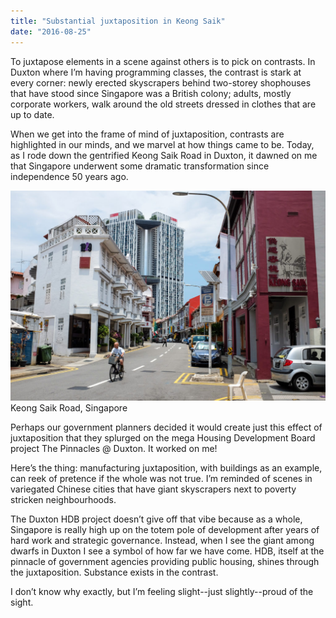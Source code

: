 ```yaml
---
title: "Substantial juxtaposition in Keong Saik"
date: "2016-08-25"
---
```


To juxtapose elements in a scene against others is to pick on contrasts. In Duxton where I’m having programming classes, the contrast is stark at every corner: newly erected skyscrapers behind two-storey shophouses that have stood since Singapore was a British colony; adults, mostly corporate workers, walk around the old streets dressed in clothes that are up to date.

When we get into the frame of mind of juxtaposition, contrasts are highlighted in our minds, and we marvel at how things came to be. Today, as I rode down the gentrified Keong Saik Road in Duxton, it dawned on me that Singapore underwent some dramatic transformation since independence 50 years ago.

![keong saik road singapore](images/20160823-DSCF8185-1024x683.jpg) Keong Saik Road, Singapore

Perhaps our government planners decided it would create just this effect of juxtaposition that they splurged on the mega Housing Development Board project The Pinnacles @ Duxton. It worked on me!

Here’s the thing: manufacturing juxtaposition, with buildings as an example, can reek of pretence if the whole was not true. I’m reminded of scenes in variegated Chinese cities that have giant skyscrapers next to poverty stricken neighbourhoods.

The Duxton HDB project doesn’t give off that vibe because as a whole, Singapore is really high up on the totem pole of development after years of hard work and strategic governance. Instead, when I see the giant among dwarfs in Duxton I see a symbol of how far we have come. HDB, itself at the pinnacle of government agencies providing public housing, shines through the juxtaposition. Substance exists in the contrast.

I don’t know why exactly, but I’m feeling slight--just slightly--proud of the sight.
